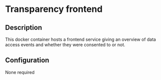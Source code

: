 # Transparency frontend

## Description
This docker container hosts a frontend service giving an overview of data access events and whether they were consented to or not.

## Configuration
None required